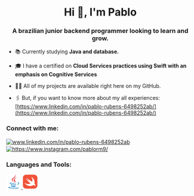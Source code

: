 <h1 align="center">Hi 👋, I'm Pablo</h1>
<h3 align="center">A brazilian junior backend programmer looking to learn and grow.</h3>

- 📚 Currently studying **Java and database.**

- 🎓 I have a certified on **Cloud Services practices using Swift with an emphasis on Cognitive Services**

- 👨‍💻 All of my projects are available right here on my GitHub.

- 🖇️ But, if you want to know more about my all experiences: [https://www.linkedin.com/in/pablo-rubens-6498252ab/](https://www.linkedin.com/in/pablo-rubens-6498252ab/)

<h3 align="left">Connect with me:</h3>
<p align="left">
<a href="https://linkedin.com/in/www.linkedin.com/in/pablo-rubens-6498252ab" target="blank"><img align="center" src="https://raw.githubusercontent.com/rahuldkjain/github-profile-readme-generator/master/src/images/icons/Social/linked-in-alt.svg" alt="www.linkedin.com/in/pablo-rubens-6498252ab" height="30" width="40" /></a>
<a href="https://instagram.com/https://www.instagram.com/pablorm9/" target="blank"><img align="center" src="https://raw.githubusercontent.com/rahuldkjain/github-profile-readme-generator/master/src/images/icons/Social/instagram.svg" alt="https://www.instagram.com/pablorm9/" height="30" width="40" /></a>
</p>

<h3 align="left">Languages and Tools:</h3>
<p align="left"> <a href="https://www.java.com" target="_blank" rel="noreferrer"> <img src="https://raw.githubusercontent.com/devicons/devicon/master/icons/java/java-original.svg" alt="java" width="40" height="40"/> </a> <a href="https://developer.apple.com/swift/" target="_blank" rel="noreferrer"> <img src="https://raw.githubusercontent.com/devicons/devicon/master/icons/swift/swift-original.svg" alt="swift" width="40" height="40"/> </a> </p>
